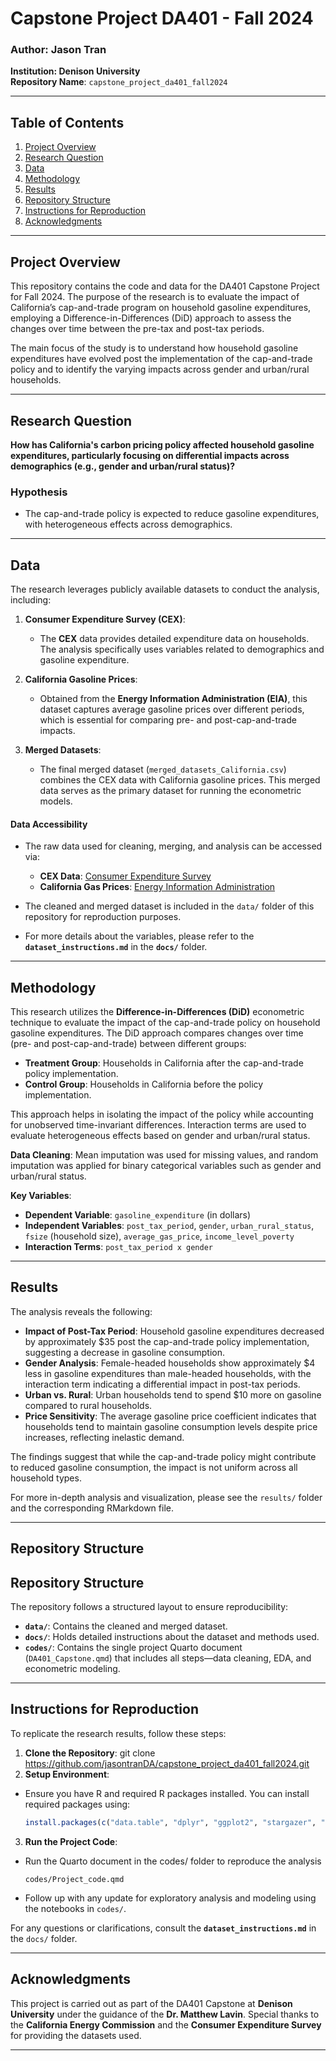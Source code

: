 # Capstone Project DA401 - Fall 2024

### Author: Jason Tran  
**Institution: Denison University**  
**Repository Name**: `capstone_project_da401_fall2024`

---

## Table of Contents
1. [Project Overview](#project-overview)
2. [Research Question](#research-question)
3. [Data](#data)
4. [Methodology](#methodology)
5. [Results](#results)
6. [Repository Structure](#repository-structure)
7. [Instructions for Reproduction](#instructions-for-reproduction)
8. [Acknowledgments](#acknowledgments)

---

## Project Overview

This repository contains the code and data for the DA401 Capstone Project for Fall 2024. The purpose of the research is to evaluate the impact of California’s cap-and-trade program on household gasoline expenditures, employing a Difference-in-Differences (DiD) approach to assess the changes over time between the pre-tax and post-tax periods.

The main focus of the study is to understand how household gasoline expenditures have evolved post the implementation of the cap-and-trade policy and to identify the varying impacts across gender and urban/rural households.

---

## Research Question

**How has California's carbon pricing policy affected household gasoline expenditures, particularly focusing on differential impacts across demographics (e.g., gender and urban/rural status)?**

### Hypothesis
- The cap-and-trade policy is expected to reduce gasoline expenditures, with heterogeneous effects across demographics.

---

## Data

The research leverages publicly available datasets to conduct the analysis, including:

1. **Consumer Expenditure Survey (CEX)**:
   - The **CEX** data provides detailed expenditure data on households. The analysis specifically uses variables related to demographics and gasoline expenditure.

2. **California Gasoline Prices**:
   - Obtained from the **Energy Information Administration (EIA)**, this dataset captures average gasoline prices over different periods, which is essential for comparing pre- and post-cap-and-trade impacts.

3. **Merged Datasets**:
   - The final merged dataset (`merged_datasets_California.csv`) combines the CEX data with California gasoline prices. This merged data serves as the primary dataset for running the econometric models.

#### Data Accessibility
- The raw data used for cleaning, merging, and analysis can be accessed via:
  - **CEX Data**: [Consumer Expenditure Survey](https://www.bls.gov/cex/)
  - **California Gas Prices**: [Energy Information Administration](https://www.eia.gov/)

- The cleaned and merged dataset is included in the `data/` folder of this repository for reproduction purposes.

- For more details about the variables, please refer to the **`dataset_instructions.md`** in the **`docs/`** folder.

---

## Methodology

This research utilizes the **Difference-in-Differences (DiD)** econometric technique to evaluate the impact of the cap-and-trade policy on household gasoline expenditures. The DiD approach compares changes over time (pre- and post-cap-and-trade) between different groups:

- **Treatment Group**: Households in California after the cap-and-trade policy implementation.
- **Control Group**: Households in California before the policy implementation.

This approach helps in isolating the impact of the policy while accounting for unobserved time-invariant differences. Interaction terms are used to evaluate heterogeneous effects based on gender and urban/rural status.

**Data Cleaning**: Mean imputation was used for missing values, and random imputation was applied for binary categorical variables such as gender and urban/rural status.

**Key Variables**:
- **Dependent Variable**: `gasoline_expenditure` (in dollars)
- **Independent Variables**: `post_tax_period`, `gender`, `urban_rural_status`, `fsize` (household size), `average_gas_price`, `income_level_poverty`
- **Interaction Terms**: `post_tax_period x gender`

---

## Results

The analysis reveals the following:

- **Impact of Post-Tax Period**: Household gasoline expenditures decreased by approximately $35 post the cap-and-trade policy implementation, suggesting a decrease in gasoline consumption.
- **Gender Analysis**: Female-headed households show approximately $4 less in gasoline expenditures than male-headed households, with the interaction term indicating a differential impact in post-tax periods.
- **Urban vs. Rural**: Urban households tend to spend $10 more on gasoline compared to rural households.
- **Price Sensitivity**: The average gasoline price coefficient indicates that households tend to maintain gasoline consumption levels despite price increases, reflecting inelastic demand.

The findings suggest that while the cap-and-trade policy might contribute to reduced gasoline consumption, the impact is not uniform across all household types.

For more in-depth analysis and visualization, please see the `results/` folder and the corresponding RMarkdown file.

---

## Repository Structure

## Repository Structure

The repository follows a structured layout to ensure reproducibility:

- **`data/`**: Contains the cleaned and merged dataset.
- **`docs/`**: Holds detailed instructions about the dataset and methods used.
- **`codes/`**: Contains the single project Quarto document (`DA401_Capstone.qmd`) that includes all steps—data cleaning, EDA, and econometric modeling.


---

## Instructions for Reproduction

To replicate the research results, follow these steps:

1. **Clone the Repository**:
git clone https://github.com/jasontranDA/capstone_project_da401_fall2024.git
2. **Setup Environment**:
- Ensure you have R and required R packages installed. You can install required packages using:
  ```R
  install.packages(c("data.table", "dplyr", "ggplot2", "stargazer", "margins", "kableExtra"))
  ```

3. **Run the Project Code**:
- Run the Quarto document in the codes/ folder to reproduce the analysis
  ```
  codes/Project_code.qmd
  ```
- Follow up with any update for exploratory analysis and modeling using the notebooks in `codes/`.

For any questions or clarifications, consult the **`dataset_instructions.md`** in the `docs/` folder.

---

## Acknowledgments

This project is carried out as part of the DA401 Capstone at **Denison University** under the guidance of the **Dr. Matthew Lavin**. Special thanks to the **California Energy Commission** and the **Consumer Expenditure Survey** for providing the datasets used.

---


